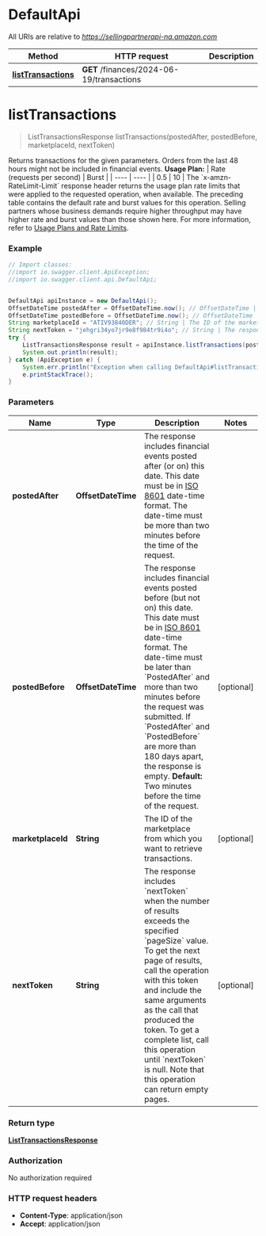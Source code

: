 # DefaultApi

All URIs are relative to *https://sellingpartnerapi-na.amazon.com*

Method | HTTP request | Description
------------- | ------------- | -------------
[**listTransactions**](DefaultApi.md#listTransactions) | **GET** /finances/2024-06-19/transactions | 


<a name="listTransactions"></a>
# **listTransactions**
> ListTransactionsResponse listTransactions(postedAfter, postedBefore, marketplaceId, nextToken)



Returns transactions for the given parameters. Orders from the last 48 hours might not be included in financial events.  **Usage Plan:**  | Rate (requests per second) | Burst | | ---- | ---- | | 0.5 | 10 |  The &#x60;x-amzn-RateLimit-Limit&#x60; response header returns the usage plan rate limits that were applied to the requested operation, when available. The preceding table contains the default rate and burst values for this operation. Selling partners whose business demands require higher throughput may have higher rate and burst values than those shown here. For more information, refer to [Usage Plans and Rate Limits](https://developer-docs.amazon.com/sp-api/docs/usage-plans-and-rate-limits).

### Example
```java
// Import classes:
//import io.swagger.client.ApiException;
//import io.swagger.client.api.DefaultApi;


DefaultApi apiInstance = new DefaultApi();
OffsetDateTime postedAfter = OffsetDateTime.now(); // OffsetDateTime | The response includes financial events posted after (or on) this date. This date must be in [ISO 8601](https://developer-docs.amazon.com/sp-api/docs/iso-8601) date-time format. The date-time must be more than two minutes before the time of the request.
OffsetDateTime postedBefore = OffsetDateTime.now(); // OffsetDateTime | The response includes financial events posted before (but not on) this date. This date must be in [ISO 8601](https://developer-docs.amazon.com/sp-api/docs/iso-8601) date-time format.  The date-time must be later than `PostedAfter` and more than two minutes before the request was submitted. If `PostedAfter` and `PostedBefore` are more than 180 days apart, the response is empty.  **Default:** Two minutes before the time of the request.
String marketplaceId = "ATIV93840DER"; // String | The ID of the marketplace from which you want to retrieve transactions.
String nextToken = "jehgri34yo7jr9e8f984tr9i4o"; // String | The response includes `nextToken` when the number of results exceeds the specified `pageSize` value. To get the next page of results, call the operation with this token and include the same arguments as the call that produced the token. To get a complete list, call this operation until `nextToken` is null. Note that this operation can return empty pages.
try {
    ListTransactionsResponse result = apiInstance.listTransactions(postedAfter, postedBefore, marketplaceId, nextToken);
    System.out.println(result);
} catch (ApiException e) {
    System.err.println("Exception when calling DefaultApi#listTransactions");
    e.printStackTrace();
}
```

### Parameters

Name | Type | Description  | Notes
------------- | ------------- | ------------- | -------------
 **postedAfter** | **OffsetDateTime**| The response includes financial events posted after (or on) this date. This date must be in [ISO 8601](https://developer-docs.amazon.com/sp-api/docs/iso-8601) date-time format. The date-time must be more than two minutes before the time of the request. |
 **postedBefore** | **OffsetDateTime**| The response includes financial events posted before (but not on) this date. This date must be in [ISO 8601](https://developer-docs.amazon.com/sp-api/docs/iso-8601) date-time format.  The date-time must be later than &#x60;PostedAfter&#x60; and more than two minutes before the request was submitted. If &#x60;PostedAfter&#x60; and &#x60;PostedBefore&#x60; are more than 180 days apart, the response is empty.  **Default:** Two minutes before the time of the request. | [optional]
 **marketplaceId** | **String**| The ID of the marketplace from which you want to retrieve transactions. | [optional]
 **nextToken** | **String**| The response includes &#x60;nextToken&#x60; when the number of results exceeds the specified &#x60;pageSize&#x60; value. To get the next page of results, call the operation with this token and include the same arguments as the call that produced the token. To get a complete list, call this operation until &#x60;nextToken&#x60; is null. Note that this operation can return empty pages. | [optional]

### Return type

[**ListTransactionsResponse**](ListTransactionsResponse.md)

### Authorization

No authorization required

### HTTP request headers

 - **Content-Type**: application/json
 - **Accept**: application/json

